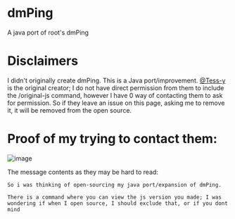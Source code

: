 # dmPing
A java port of root's dmPing


# Disclaimers
I didn't originally create dmPing. This is a Java port/improvement.
[@Tess-y](https://www.github.com/Tess-y/) is the original creator; I do not have direct permission from them to include the /original-js command,
however I have 0 way of contacting them to ask for permission. So if they leave an issue on this page, asking me to remove it, it will be removed from the open source.

# Proof of my trying to contact them:
![image](https://github.com/Scyye/dmPing/assets/97131358/b65adfe4-a058-4446-a2e3-e06c5c754915)

The message contents as they may be hard to read:
```
So i was thinking of open-sourcing my java port/expansion of dmPing.

There is a command where you can view the js version you made; I was wondering if when I open source, I should exclude that, or if you dont mind
```
